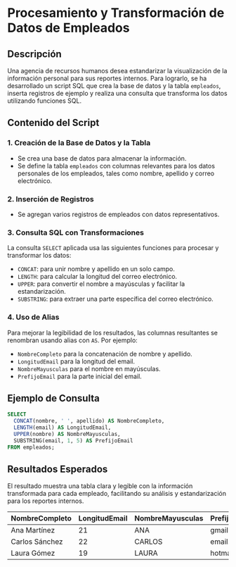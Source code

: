 
# Procesamiento y Transformación de Datos de Empleados

## Descripción

Una agencia de recursos humanos desea estandarizar la visualización de la información personal para sus reportes internos. Para lograrlo, se ha desarrollado un script SQL que crea la base de datos y la tabla `empleados`, inserta registros de ejemplo y realiza una consulta que transforma los datos utilizando funciones SQL.

## Contenido del Script

### 1. Creación de la Base de Datos y la Tabla

- Se crea una base de datos para almacenar la información.
- Se define la tabla `empleados` con columnas relevantes para los datos personales de los empleados, tales como nombre, apellido y correo electrónico.

### 2. Inserción de Registros

- Se agregan varios registros de empleados con datos representativos.

### 3. Consulta SQL con Transformaciones

La consulta `SELECT` aplicada usa las siguientes funciones para procesar y transformar los datos:

- `CONCAT`: para unir nombre y apellido en un solo campo.
- `LENGTH`: para calcular la longitud del correo electrónico.
- `UPPER`: para convertir el nombre a mayúsculas y facilitar la estandarización.
- `SUBSTRING`: para extraer una parte específica del correo electrónico.

### 4. Uso de Alias

Para mejorar la legibilidad de los resultados, las columnas resultantes se renombran usando alias con `AS`. Por ejemplo:

- `NombreCompleto` para la concatenación de nombre y apellido.
- `LongitudEmail` para la longitud del email.
- `NombreMayusculas` para el nombre en mayúsculas.
- `PrefijoEmail` para la parte inicial del email.

## Ejemplo de Consulta

```sql
SELECT
  CONCAT(nombre, ' ', apellido) AS NombreCompleto,
  LENGTH(email) AS LongitudEmail,
  UPPER(nombre) AS NombreMayusculas,
  SUBSTRING(email, 1, 5) AS PrefijoEmail
FROM empleados;
````

## Resultados Esperados

El resultado muestra una tabla clara y legible con la información transformada para cada empleado, facilitando su análisis y estandarización para los reportes internos.

| NombreCompleto | LongitudEmail | NombreMayusculas | PrefijoEmail |
| -------------- | ------------- | ---------------- | ------------ |
| Ana Martínez   | 21            | ANA              | gmail.com    |
| Carlos Sánchez | 22            | CARLOS           | email.com    |
| Laura Gómez    | 19            | LAURA            | hotmail.com  |

